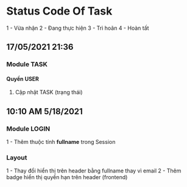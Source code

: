 # Status Code Of Task
1 - Vừa nhận
2 - Đang thực hiện
3 - Trì hoãn
4 - Hoàn tất

## 17/05/2021 21:36
### Module TASK
#### Quyền USER
1) Cập nhật TASK (trạng thái)

## 10:10 AM 5/18/2021
### Module LOGIN
1 - Thêm thuộc tính <b>fullname</b> trong Session

### Layout
1 - Thay đổi hiển thị trên header bằng fullname thay vì email
2 - Thêm badge hiển thị quyền hạn trên header (frontend)